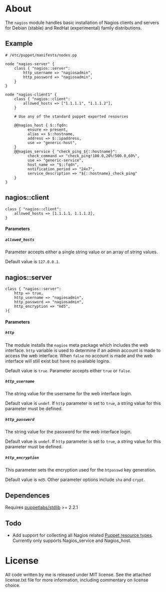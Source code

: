 About
================================================================================

The `nagios` module handles basic installation of Nagios clients and servers
for Debian (stable) and RedHat (experimental) family distributions.

Example
-------

```puppet
# /etc/puppet/manifests/nodes.pp

node "nagios-server" {
	class { "nagios::server":
		http_username => "nagiosadmin",
		http_password => "nagiosadmin",
	}
}

node "nagios-client1" {
	class { "nagios::client":
		allowed_hosts => ["1.1.1.1", "1.1.1.2"],
	}

	# Use any of the standard puppet exported resources	

	@@nagios_host { $::fqdn:
		  ensure => present,
		  alias => $::hostname,
		  address => $::ipaddress,
		  use => "generic-host",
	}
	@@nagios_service { "check_ping_${::hostname}":
		  check_command => "check_ping!100.0,20%!500.0,60%",
		  use => "generic-service",
		  host_name => "$::fqdn",
		  notification_period => "24x7",
		  service_description => "${::hostname}_check_ping"
	}
}
```

nagios::client
--------------

```puppet
class { "nagios::client":
	allowed_hosts => [1.1.1.1, 1.1.1.2],
}
```

#### Parameters

##### `allowed_hosts`

Parameter accepts either a single string value or an array of string values.

Default value is `127.0.0.1`.   

nagios::server
--------------

```puppet
class { "nagios::server":
	http => true,
	http_username => "nagiosadmin",
	http_password => "nagiosadmin",
	http_encryption => "md5",
){
```

#### Parameters

##### `http`

The module installs the `nagios` meta package which includes the web interface. `http` variable is used to determine if an admin account is made to access the web interface. When `false` no account is made and the web interface will still exist but have no available logins.

Default value is `true`. Parameter accepts either `true` or `false`.   

##### `http_username`

The string value for the username for the web interface login.

Default value is `undef`. If `http` parameter is set to `true`, a string value for this parameter must be defined.   

##### `http_password`

The string value for the password for the web interface login.

Default value is `undef`. If `http` parameter is set to `true`, a string value for this parameter must be defined.   

##### `http_encryption`

This parameter sets the encryption used for the `htpasswd` key generation.

Default value is `md5`. Other parameter options include `sha` and `crypt`.   

Dependences
-----------

Requires [puppetlabs/stdlib](https://forge.puppetlabs.com/puppetlabs/stdlib) >=
2.2.1 

Todo
----

- Add support for collecting all Nagios related [Puppet resource
types](http://docs.puppetlabs.com/references/latest/type.html#nagios_service-attribute-target).
Currently only supports Nagios_service and Nagios_host.

License
================================================================================

All code written by me is released under MIT license. See the attached
license.txt file for more information, including commentary on license choice.
